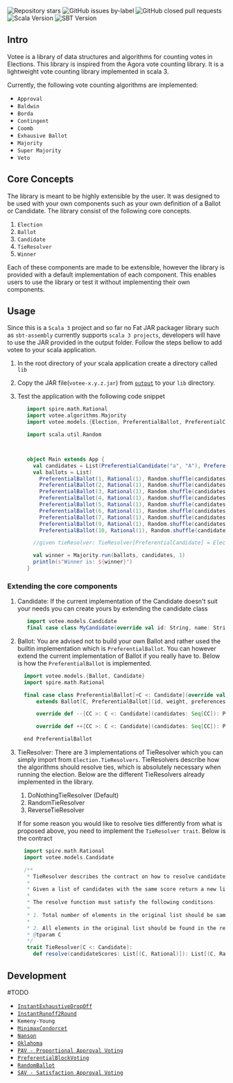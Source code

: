 ![Repository stars](https://img.shields.io/github/stars/hiis-io/votee?style=flat)
![GitHub issues by-label](https://img.shields.io/github/issues/hiis-io/votee/good%20first%20issue?label=Good%20First%20Issues)
![GitHub closed pull requests](https://img.shields.io/github/issues-pr-closed/hiis-io/votee?color=violet&label=Pull%20Requests)
![Scala Version](https://img.shields.io/badge/Scala-3.1.0-red)
![SBT Version](https://img.shields.io/badge/SBT-1.6.2-blueviolet)

## Intro
Votee is a library of data structures and algorithms for counting votes in Elections. This library is inspired from the Agora vote counting library. It is a lightweight vote counting library implemented in scala 3.

Currently, the following vote counting algorithms are implemented:

* `Approval`
* `Baldwin`
* `Borda`
* `Contingent`
* `Coomb`
* `Exhausive Ballot`
* `Majority`
* `Super Majority`
* `Veto`

## Core Concepts
The library is meant to be highly extensible by the user. It was designed to be used with your own components such as your own definition of a Ballot or Candidate. The library consist of the following core concepts.
1. `Election`
2. `Ballot`
3. `Candidate`
4. `TieResolver`
5. `Winner`

Each of these components are made to be extensible, however the library is provided with a default implementation of each component. This enables users to use the library or test it without implementing their own components.

## Usage
Since this is a `Scala 3` project and so far no Fat JAR packager library such as `sbt-assembly` currently supports `scala 3 projects`, developers will have to use the JAR provided in the output folder.
Follow the steps bellow to add votee to your scala application.

1. In the root directory of your scala application create a directory called `lib`
2. Copy the JAR file(`votee-x.y.z.jar`) from [`output`](./output) to your `lib` directory.

3. Test the application with the following code snippet
   ```scala
      import spire.math.Rational
      import votee.algorithms.Majority
      import votee.models.{Election, PreferentialBallot, PreferentialCandidate, TieResolver}
   
      import scala.util.Random
   
   
   
      object Main extends App {
        val candidates = List(PreferentialCandidate("a", "A"), PreferentialCandidate("b", "B"))
        val ballots = List(
          PreferentialBallot(1, Rational(1), Random.shuffle(candidates)),
          PreferentialBallot(2, Rational(1), Random.shuffle(candidates)),
          PreferentialBallot(3, Rational(1), Random.shuffle(candidates)),
          PreferentialBallot(4, Rational(1), Random.shuffle(candidates)),
          PreferentialBallot(5, Rational(1), Random.shuffle(candidates)),
          PreferentialBallot(6, Rational(1), Random.shuffle(candidates)),
          PreferentialBallot(7, Rational(1), Random.shuffle(candidates)),
          PreferentialBallot(9, Rational(1), Random.shuffle(candidates)),
          PreferentialBallot(10, Rational(1), Random.shuffle(candidates)))
   
        //given tieResolver: TieResolver[PreferentialCandidate] = Election.TieResolvers.randomTieResolver[PreferentialCandidate]
   
        val winner = Majority.run(ballots, candidates, 1)
        println(s"Winner is: ${winner}")
      }
   ```
### Extending the core components
   1. Candidate: If the current implementation of the Candidate doesn't suit your needs you can create yours by extending the candidate class 
      ```scala
         import votee.models.Candidate
         final case class MyCandidate(override val id: String, name: String, ...) extends Candidate(id)
      ```
   2. Ballot: You are advised not to build your own Ballot and rather used the builtin implementation which is `PreferentialBallot`. You can however extend the current implementation of Ballot if you really have to. Below is how the `PreferentialBallot` is implemented.
      ```scala
        import votee.models.{Ballot, Candidate}
        import spire.math.Rational
      
        final case class PreferentialBallot[+C <: Candidate](override val id: Int, override val weight: Rational = Rational(1, 1), override val preferences: Seq[C])
            extends Ballot[C, PreferentialBallot](id, weight, preferences) :
      
            override def --[CC >: C <: Candidate](candidates: Seq[CC]): PreferentialBallot[CC] = PreferentialBallot(id, weight, preferences.filterNot(candidates.contains(_)))
      
            override def ++[CC >: C <: Candidate](candidates: Seq[CC]): PreferentialBallot[CC] = PreferentialBallot(id, weight, candidates ++ preferences)
      
        end PreferentialBallot
      ```
   3. TieResolver: There are 3 implementations of TieResolver which you can simply import from `Election.TieResolvers`. TieResolvers describe how the algorithms should resolve ties, which is absolutely necessary when running the election. Below are the different TieResolvers already implemented in the library.
        1. DoNothingTieResolver (Default)
        2. RandomTieResolver
        3. ReverseTieResolver
      
      If for some reason you would like to resolve ties differently from what is proposed above, you need to implement the `TieResolver trait`. Below is the contract
      ```scala
        import spire.math.Rational
        import votee.models.Candidate
      
        /**
         * TieResolver describes the contract on how to resolve candidates with the same scores.
         * 
         * Given a list of candidates with the same score return a new list with a desired ordering.
         *
         * The resolve function must satisfy the following conditions:
         *
         * 1. Total number of elements in the original list should be same as that of returned list
         * 
         * 2. All elements in the original list should be found in the returned list
         * @tparam C
         */
         trait TieResolver[C <: Candidate]:
           def resolve(candidateScores: List[(C, Rational)]): List[(C, Rational)]
        ```
      
## Development


#TODO

* [`InstantExhaustiveDropOff`](https://en.wikipedia.org/wiki/Exhaustive_ballot#Notes)
* [`InstantRunoff2Round`](https://en.wikipedia.org/wiki/Two-round_system)
* `Kemeny-Young`
* [`MinimaxCondorcet`](https://en.wikipedia.org/wiki/Minimax_Condorcet)
* [`Nanson`](https://en.wikipedia.org/wiki/Nanson%27s_method)
* [`Oklahoma`](https://en.wikipedia.org/wiki/Oklahoma_primary_electoral_system)
* [`PAV - Proportional Approval Voting`](https://en.wikipedia.org/wiki/Proportional_approval_voting)
* [`PreferentialBlockVoting`](https://en.wikipedia.org/wiki/Preferential_block_voting)
* [`RandomBallot`](https://en.wikipedia.org/wiki/Random_ballot)
* [`SAV - Satisfaction Approval Voting`](https://en.wikipedia.org/wiki/Satisfaction_approval_voting)



